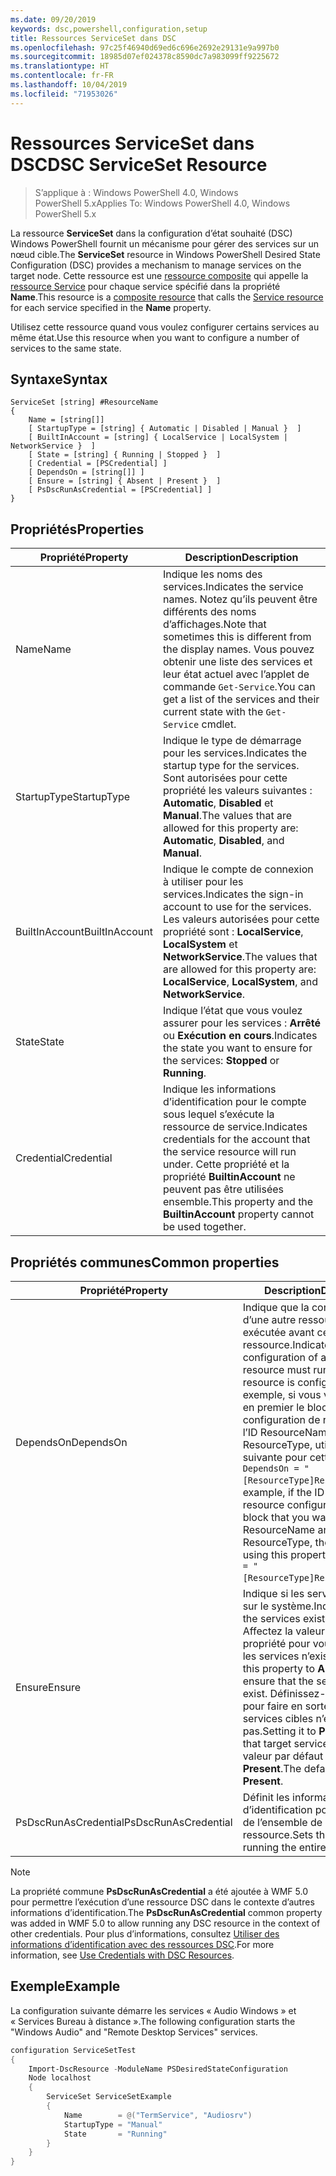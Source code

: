```yaml
---
ms.date: 09/20/2019
keywords: dsc,powershell,configuration,setup
title: Ressources ServiceSet dans DSC
ms.openlocfilehash: 97c25f46940d69ed6c696e2692e29131e9a997b0
ms.sourcegitcommit: 18985d07ef024378c8590dc7a983099ff9225672
ms.translationtype: HT
ms.contentlocale: fr-FR
ms.lasthandoff: 10/04/2019
ms.locfileid: "71953026"
---
```

# <a name="dsc-serviceset-resource"></a><span data-ttu-id="d3372-103">Ressources ServiceSet dans DSC</span><span class="sxs-lookup"><span data-stu-id="d3372-103">DSC ServiceSet Resource</span></span>

> <span data-ttu-id="d3372-104">S’applique à : Windows PowerShell 4.0, Windows PowerShell 5.x</span><span class="sxs-lookup"><span data-stu-id="d3372-104">Applies To: Windows PowerShell 4.0, Windows PowerShell 5.x</span></span>

<span data-ttu-id="d3372-105">La ressource **ServiceSet** dans la configuration d’état souhaité (DSC) Windows PowerShell fournit un mécanisme pour gérer des services sur un nœud cible.</span><span class="sxs-lookup"><span data-stu-id="d3372-105">The **ServiceSet** resource in Windows PowerShell Desired State Configuration (DSC) provides a mechanism to manage services on the target node.</span></span> <span data-ttu-id="d3372-106">Cette ressource est une [ressource composite](../../../resources/authoringResourceComposite.md) qui appelle la [ressource Service](serviceResource.md) pour chaque service spécifié dans la propriété **Name**.</span><span class="sxs-lookup"><span data-stu-id="d3372-106">This resource is a [composite resource](../../../resources/authoringResourceComposite.md) that calls the [Service resource](serviceResource.md) for each service specified in the **Name** property.</span></span>

<span data-ttu-id="d3372-107">Utilisez cette ressource quand vous voulez configurer certains services au même état.</span><span class="sxs-lookup"><span data-stu-id="d3372-107">Use this resource when you want to configure a number of services to the same state.</span></span>

## <a name="syntax"></a><span data-ttu-id="d3372-108">Syntaxe</span><span class="sxs-lookup"><span data-stu-id="d3372-108">Syntax</span></span>

```Syntax
ServiceSet [string] #ResourceName
{
    Name = [string[]]
    [ StartupType = [string] { Automatic | Disabled | Manual }  ]
    [ BuiltInAccount = [string] { LocalService | LocalSystem | NetworkService }  ]
    [ State = [string] { Running | Stopped }  ]
    [ Credential = [PSCredential] ]
    [ DependsOn = [string[]] ]
    [ Ensure = [string] { Absent | Present }  ]
    [ PsDscRunAsCredential = [PSCredential] ]
}
```

## <a name="properties"></a><span data-ttu-id="d3372-109">Propriétés</span><span class="sxs-lookup"><span data-stu-id="d3372-109">Properties</span></span>

|<span data-ttu-id="d3372-110">Propriété</span><span class="sxs-lookup"><span data-stu-id="d3372-110">Property</span></span> |<span data-ttu-id="d3372-111">Description</span><span class="sxs-lookup"><span data-stu-id="d3372-111">Description</span></span> |
|---|---|
|<span data-ttu-id="d3372-112">Name</span><span class="sxs-lookup"><span data-stu-id="d3372-112">Name</span></span> |<span data-ttu-id="d3372-113">Indique les noms des services.</span><span class="sxs-lookup"><span data-stu-id="d3372-113">Indicates the service names.</span></span> <span data-ttu-id="d3372-114">Notez qu’ils peuvent être différents des noms d’affichages.</span><span class="sxs-lookup"><span data-stu-id="d3372-114">Note that sometimes this is different from the display names.</span></span> <span data-ttu-id="d3372-115">Vous pouvez obtenir une liste des services et leur état actuel avec l’applet de commande `Get-Service`.</span><span class="sxs-lookup"><span data-stu-id="d3372-115">You can get a list of the services and their current state with the `Get-Service` cmdlet.</span></span> |
|<span data-ttu-id="d3372-116">StartupType</span><span class="sxs-lookup"><span data-stu-id="d3372-116">StartupType</span></span> |<span data-ttu-id="d3372-117">Indique le type de démarrage pour les services.</span><span class="sxs-lookup"><span data-stu-id="d3372-117">Indicates the startup type for the services.</span></span> <span data-ttu-id="d3372-118">Sont autorisées pour cette propriété les valeurs suivantes : **Automatic**, **Disabled** et **Manual**.</span><span class="sxs-lookup"><span data-stu-id="d3372-118">The values that are allowed for this property are: **Automatic**, **Disabled**, and **Manual**.</span></span> |
|<span data-ttu-id="d3372-119">BuiltInAccount</span><span class="sxs-lookup"><span data-stu-id="d3372-119">BuiltInAccount</span></span> |<span data-ttu-id="d3372-120">Indique le compte de connexion à utiliser pour les services.</span><span class="sxs-lookup"><span data-stu-id="d3372-120">Indicates the sign-in account to use for the services.</span></span> <span data-ttu-id="d3372-121">Les valeurs autorisées pour cette propriété sont : **LocalService**, **LocalSystem** et **NetworkService**.</span><span class="sxs-lookup"><span data-stu-id="d3372-121">The values that are allowed for this property are: **LocalService**, **LocalSystem**, and **NetworkService**.</span></span> |
|<span data-ttu-id="d3372-122">State</span><span class="sxs-lookup"><span data-stu-id="d3372-122">State</span></span> |<span data-ttu-id="d3372-123">Indique l’état que vous voulez assurer pour les services : **Arrêté** ou **Exécution en cours**.</span><span class="sxs-lookup"><span data-stu-id="d3372-123">Indicates the state you want to ensure for the services: **Stopped** or **Running**.</span></span> |
|<span data-ttu-id="d3372-124">Credential</span><span class="sxs-lookup"><span data-stu-id="d3372-124">Credential</span></span> |<span data-ttu-id="d3372-125">Indique les informations d’identification pour le compte sous lequel s’exécute la ressource de service.</span><span class="sxs-lookup"><span data-stu-id="d3372-125">Indicates credentials for the account that the service resource will run under.</span></span> <span data-ttu-id="d3372-126">Cette propriété et la propriété **BuiltinAccount** ne peuvent pas être utilisées ensemble.</span><span class="sxs-lookup"><span data-stu-id="d3372-126">This property and the **BuiltinAccount** property cannot be used together.</span></span> |

## <a name="common-properties"></a><span data-ttu-id="d3372-127">Propriétés communes</span><span class="sxs-lookup"><span data-stu-id="d3372-127">Common properties</span></span>

|<span data-ttu-id="d3372-128">Propriété</span><span class="sxs-lookup"><span data-stu-id="d3372-128">Property</span></span> |<span data-ttu-id="d3372-129">Description</span><span class="sxs-lookup"><span data-stu-id="d3372-129">Description</span></span> |
|---|---|
|<span data-ttu-id="d3372-130">DependsOn</span><span class="sxs-lookup"><span data-stu-id="d3372-130">DependsOn</span></span> |<span data-ttu-id="d3372-131">Indique que la configuration d’une autre ressource doit être exécutée avant celle de cette ressource.</span><span class="sxs-lookup"><span data-stu-id="d3372-131">Indicates that the configuration of another resource must run before this resource is configured.</span></span> <span data-ttu-id="d3372-132">Par exemple, si vous voulez exécuter en premier le bloc de script de configuration de ressource ayant l’ID ResourceName et le type ResourceType, utilisez la syntaxe suivante pour cette propriété : `DependsOn = "[ResourceType]ResourceName"`.</span><span class="sxs-lookup"><span data-stu-id="d3372-132">For example, if the ID of the resource configuration script block that you want to run first is ResourceName and its type is ResourceType, the syntax for using this property is `DependsOn = "[ResourceType]ResourceName"`.</span></span> |
|<span data-ttu-id="d3372-133">Ensure</span><span class="sxs-lookup"><span data-stu-id="d3372-133">Ensure</span></span> |<span data-ttu-id="d3372-134">Indique si les services existent sur le système.</span><span class="sxs-lookup"><span data-stu-id="d3372-134">Indicates whether the services exist on the system.</span></span> <span data-ttu-id="d3372-135">Affectez la valeur **Absent** à cette propriété pour vous assurer que les services n’existent pas.</span><span class="sxs-lookup"><span data-stu-id="d3372-135">Set this property to **Absent** to ensure that the services do not exist.</span></span> <span data-ttu-id="d3372-136">Définissez-la sur **Present** pour faire en sorte que les services cibles n’existent pas.</span><span class="sxs-lookup"><span data-stu-id="d3372-136">Setting it to **Present** ensures that target services exist.</span></span> <span data-ttu-id="d3372-137">La valeur par défaut est **Present**.</span><span class="sxs-lookup"><span data-stu-id="d3372-137">The default value is **Present**.</span></span> |
|<span data-ttu-id="d3372-138">PsDscRunAsCredential</span><span class="sxs-lookup"><span data-stu-id="d3372-138">PsDscRunAsCredential</span></span> |<span data-ttu-id="d3372-139">Définit les informations d’identification pour l’exécution de l’ensemble de la ressource.</span><span class="sxs-lookup"><span data-stu-id="d3372-139">Sets the credential for running the entire resource as.</span></span> |

> [!NOTE]
> <span data-ttu-id="d3372-140">La propriété commune **PsDscRunAsCredential** a été ajoutée à WMF 5.0 pour permettre l’exécution d’une ressource DSC dans le contexte d’autres informations d’identification.</span><span class="sxs-lookup"><span data-stu-id="d3372-140">The **PsDscRunAsCredential** common property was added in WMF 5.0 to allow running any DSC resource in the context of other credentials.</span></span> <span data-ttu-id="d3372-141">Pour plus d’informations, consultez [Utiliser des informations d’identification avec des ressources DSC](../../../configurations/runasuser.md).</span><span class="sxs-lookup"><span data-stu-id="d3372-141">For more information, see [Use Credentials with DSC Resources](../../../configurations/runasuser.md).</span></span>

## <a name="example"></a><span data-ttu-id="d3372-142">Exemple</span><span class="sxs-lookup"><span data-stu-id="d3372-142">Example</span></span>

<span data-ttu-id="d3372-143">La configuration suivante démarre les services « Audio Windows » et « Services Bureau à distance ».</span><span class="sxs-lookup"><span data-stu-id="d3372-143">The following configuration starts the "Windows Audio" and "Remote Desktop Services" services.</span></span>

```powershell
configuration ServiceSetTest
{
    Import-DscResource -ModuleName PSDesiredStateConfiguration
    Node localhost
    {
        ServiceSet ServiceSetExample
        {
            Name        = @("TermService", "Audiosrv")
            StartupType = "Manual"
            State       = "Running"
        }
    }
}
```